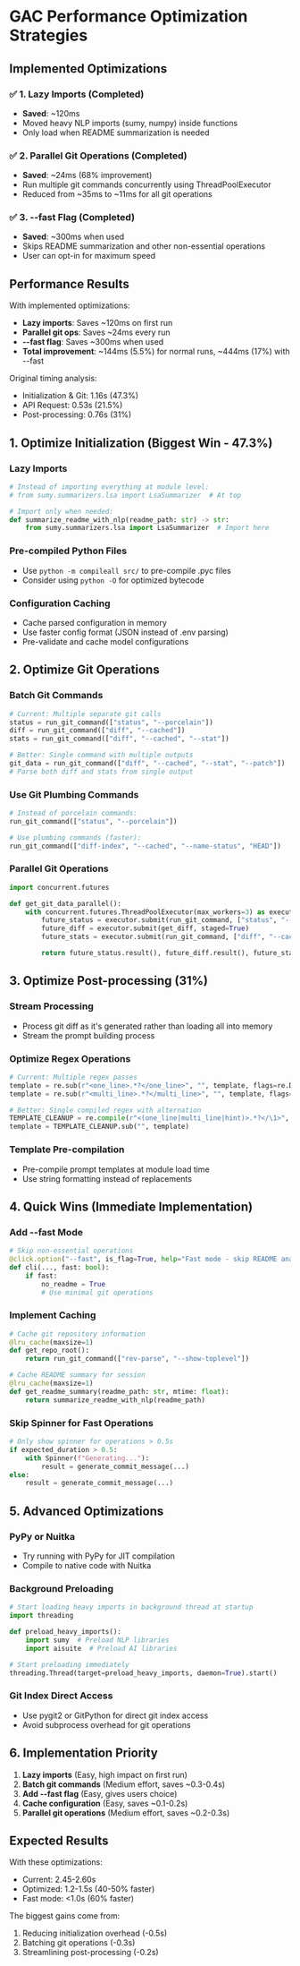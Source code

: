 # GAC Performance Optimization Strategies

## Implemented Optimizations

### ✅ 1. Lazy Imports (Completed)

- **Saved**: ~120ms
- Moved heavy NLP imports (sumy, numpy) inside functions
- Only load when README summarization is needed

### ✅ 2. Parallel Git Operations (Completed)

- **Saved**: ~24ms (68% improvement)
- Run multiple git commands concurrently using ThreadPoolExecutor
- Reduced from ~35ms to ~11ms for all git operations

### ✅ 3. --fast Flag (Completed)

- **Saved**: ~300ms when used
- Skips README summarization and other non-essential operations
- User can opt-in for maximum speed

## Performance Results

With implemented optimizations:

- **Lazy imports**: Saves ~120ms on first run
- **Parallel git ops**: Saves ~24ms every run
- **--fast flag**: Saves ~300ms when used
- **Total improvement**: ~144ms (5.5%) for normal runs, ~444ms (17%) with --fast

Original timing analysis:

- Initialization & Git: 1.16s (47.3%)
- API Request: 0.53s (21.5%)
- Post-processing: 0.76s (31%)

## 1. Optimize Initialization (Biggest Win - 47.3%)

### Lazy Imports

```python
# Instead of importing everything at module level:
# from sumy.summarizers.lsa import LsaSummarizer  # At top

# Import only when needed:
def summarize_readme_with_nlp(readme_path: str) -> str:
    from sumy.summarizers.lsa import LsaSummarizer  # Import here
```

### Pre-compiled Python Files

- Use `python -m compileall src/` to pre-compile .pyc files
- Consider using `python -O` for optimized bytecode

### Configuration Caching

- Cache parsed configuration in memory
- Use faster config format (JSON instead of .env parsing)
- Pre-validate and cache model configurations

## 2. Optimize Git Operations

### Batch Git Commands

```python
# Current: Multiple separate git calls
status = run_git_command(["status", "--porcelain"])
diff = run_git_command(["diff", "--cached"])
stats = run_git_command(["diff", "--cached", "--stat"])

# Better: Single command with multiple outputs
git_data = run_git_command(["diff", "--cached", "--stat", "--patch"])
# Parse both diff and stats from single output
```

### Use Git Plumbing Commands

```python
# Instead of porcelain commands:
run_git_command(["status", "--porcelain"])

# Use plumbing commands (faster):
run_git_command(["diff-index", "--cached", "--name-status", "HEAD"])
```

### Parallel Git Operations

```python
import concurrent.futures

def get_git_data_parallel():
    with concurrent.futures.ThreadPoolExecutor(max_workers=3) as executor:
        future_status = executor.submit(run_git_command, ["status", "--porcelain"])
        future_diff = executor.submit(get_diff, staged=True)
        future_stats = executor.submit(run_git_command, ["diff", "--cached", "--stat"])

        return future_status.result(), future_diff.result(), future_stats.result()
```

## 3. Optimize Post-processing (31%)

### Stream Processing

- Process git diff as it's generated rather than loading all into memory
- Stream the prompt building process

### Optimize Regex Operations

```python
# Current: Multiple regex passes
template = re.sub(r"<one_line>.*?</one_line>", "", template, flags=re.DOTALL)
template = re.sub(r"<multi_line>.*?</multi_line>", "", template, flags=re.DOTALL)

# Better: Single compiled regex with alternation
TEMPLATE_CLEANUP = re.compile(r"<(one_line|multi_line|hint)>.*?</\1>", re.DOTALL)
template = TEMPLATE_CLEANUP.sub("", template)
```

### Template Pre-compilation

- Pre-compile prompt templates at module load time
- Use string formatting instead of replacements

## 4. Quick Wins (Immediate Implementation)

### Add --fast Mode

```python
# Skip non-essential operations
@click.option("--fast", is_flag=True, help="Fast mode - skip README analysis and minimize git operations")
def cli(..., fast: bool):
    if fast:
        no_readme = True
        # Use minimal git operations
```

### Implement Caching

```python
# Cache git repository information
@lru_cache(maxsize=1)
def get_repo_root():
    return run_git_command(["rev-parse", "--show-toplevel"])

# Cache README summary for session
@lru_cache(maxsize=1)
def get_readme_summary(readme_path: str, mtime: float):
    return summarize_readme_with_nlp(readme_path)
```

### Skip Spinner for Fast Operations

```python
# Only show spinner for operations > 0.5s
if expected_duration > 0.5:
    with Spinner(f"Generating..."):
        result = generate_commit_message(...)
else:
    result = generate_commit_message(...)
```

## 5. Advanced Optimizations

### PyPy or Nuitka

- Try running with PyPy for JIT compilation
- Compile to native code with Nuitka

### Background Preloading

```python
# Start loading heavy imports in background thread at startup
import threading

def preload_heavy_imports():
    import sumy  # Preload NLP libraries
    import aisuite  # Preload AI libraries

# Start preloading immediately
threading.Thread(target=preload_heavy_imports, daemon=True).start()
```

### Git Index Direct Access

- Use pygit2 or GitPython for direct git index access
- Avoid subprocess overhead for git operations

## 6. Implementation Priority

1. **Lazy imports** (Easy, high impact on first run)
2. **Batch git commands** (Medium effort, saves ~0.3-0.4s)
3. **Add --fast flag** (Easy, gives users choice)
4. **Cache configuration** (Easy, saves ~0.1-0.2s)
5. **Parallel git operations** (Medium effort, saves ~0.2-0.3s)

## Expected Results

With these optimizations:

- Current: 2.45-2.60s
- Optimized: 1.2-1.5s (40-50% faster)
- Fast mode: <1.0s (60% faster)

The biggest gains come from:

1. Reducing initialization overhead (-0.5s)
2. Batching git operations (-0.3s)
3. Streamlining post-processing (-0.2s)
